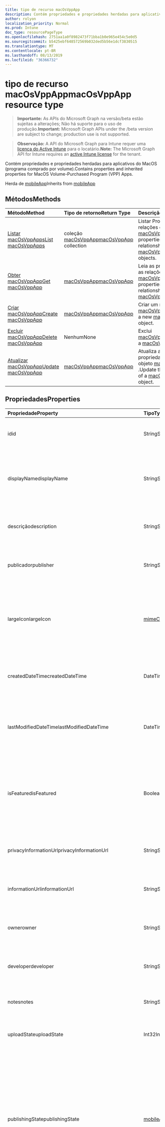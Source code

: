 ```yaml
---
title: tipo de recurso macOsVppApp
description: Contém propriedades e propriedades herdadas para aplicativos do MacOS (programa comprado por volume).
author: rolyon
localization_priority: Normal
ms.prod: Intune
doc_type: resourcePageType
ms.openlocfilehash: 2751aa1a0f8982473f71bba1b0e965e454c5e0d5
ms.sourcegitcommit: b5425ebf648572569b032ded5b56e1dcf3830515
ms.translationtype: MT
ms.contentlocale: pt-BR
ms.lasthandoff: 08/13/2019
ms.locfileid: "36366732"
---
```

# <a name="macosvppapp-resource-type"></a><span data-ttu-id="715bd-103">tipo de recurso macOsVppApp</span><span class="sxs-lookup"><span data-stu-id="715bd-103">macOsVppApp resource type</span></span>

> <span data-ttu-id="715bd-104">**Importante:** As APIs do Microsoft Graph na versão/beta estão sujeitas a alterações; Não há suporte para o uso de produção.</span><span class="sxs-lookup"><span data-stu-id="715bd-104">**Important:** Microsoft Graph APIs under the /beta version are subject to change; production use is not supported.</span></span>

> <span data-ttu-id="715bd-105">**Observação:** A API do Microsoft Graph para Intune requer uma [licença do Active Intune](https://go.microsoft.com/fwlink/?linkid=839381) para o locatário.</span><span class="sxs-lookup"><span data-stu-id="715bd-105">**Note:** The Microsoft Graph API for Intune requires an [active Intune license](https://go.microsoft.com/fwlink/?linkid=839381) for the tenant.</span></span>

<span data-ttu-id="715bd-106">Contém propriedades e propriedades herdadas para aplicativos do MacOS (programa comprado por volume).</span><span class="sxs-lookup"><span data-stu-id="715bd-106">Contains properties and inherited properties for MacOS Volume-Purchased Program (VPP) Apps.</span></span>


<span data-ttu-id="715bd-107">Herda de [mobileApp](../resources/intune-apps-mobileapp.md)</span><span class="sxs-lookup"><span data-stu-id="715bd-107">Inherits from [mobileApp](../resources/intune-apps-mobileapp.md)</span></span>

## <a name="methods"></a><span data-ttu-id="715bd-108">Métodos</span><span class="sxs-lookup"><span data-stu-id="715bd-108">Methods</span></span>
|<span data-ttu-id="715bd-109">Método</span><span class="sxs-lookup"><span data-stu-id="715bd-109">Method</span></span>|<span data-ttu-id="715bd-110">Tipo de retorno</span><span class="sxs-lookup"><span data-stu-id="715bd-110">Return Type</span></span>|<span data-ttu-id="715bd-111">Descrição</span><span class="sxs-lookup"><span data-stu-id="715bd-111">Description</span></span>|
|:---|:---|:---|
|[<span data-ttu-id="715bd-112">Listar macOsVppApps</span><span class="sxs-lookup"><span data-stu-id="715bd-112">List macOsVppApps</span></span>](../api/intune-apps-macosvppapp-list.md)|<span data-ttu-id="715bd-113">coleção [macOsVppApp](../resources/intune-apps-macosvppapp.md)</span><span class="sxs-lookup"><span data-stu-id="715bd-113">[macOsVppApp](../resources/intune-apps-macosvppapp.md) collection</span></span>|<span data-ttu-id="715bd-114">Listar Propriedades e relações dos objetos [macOsVppApp](../resources/intune-apps-macosvppapp.md) .</span><span class="sxs-lookup"><span data-stu-id="715bd-114">List properties and relationships of the [macOsVppApp](../resources/intune-apps-macosvppapp.md) objects.</span></span>|
|[<span data-ttu-id="715bd-115">Obter macOsVppApp</span><span class="sxs-lookup"><span data-stu-id="715bd-115">Get macOsVppApp</span></span>](../api/intune-apps-macosvppapp-get.md)|[<span data-ttu-id="715bd-116">macOsVppApp</span><span class="sxs-lookup"><span data-stu-id="715bd-116">macOsVppApp</span></span>](../resources/intune-apps-macosvppapp.md)|<span data-ttu-id="715bd-117">Leia as propriedades e as relações do objeto [macOsVppApp](../resources/intune-apps-macosvppapp.md) .</span><span class="sxs-lookup"><span data-stu-id="715bd-117">Read properties and relationships of the [macOsVppApp](../resources/intune-apps-macosvppapp.md) object.</span></span>|
|[<span data-ttu-id="715bd-118">Criar macOsVppApp</span><span class="sxs-lookup"><span data-stu-id="715bd-118">Create macOsVppApp</span></span>](../api/intune-apps-macosvppapp-create.md)|[<span data-ttu-id="715bd-119">macOsVppApp</span><span class="sxs-lookup"><span data-stu-id="715bd-119">macOsVppApp</span></span>](../resources/intune-apps-macosvppapp.md)|<span data-ttu-id="715bd-120">Criar um novo objeto [macOsVppApp](../resources/intune-apps-macosvppapp.md) .</span><span class="sxs-lookup"><span data-stu-id="715bd-120">Create a new [macOsVppApp](../resources/intune-apps-macosvppapp.md) object.</span></span>|
|[<span data-ttu-id="715bd-121">Excluir macOsVppApp</span><span class="sxs-lookup"><span data-stu-id="715bd-121">Delete macOsVppApp</span></span>](../api/intune-apps-macosvppapp-delete.md)|<span data-ttu-id="715bd-122">Nenhum</span><span class="sxs-lookup"><span data-stu-id="715bd-122">None</span></span>|<span data-ttu-id="715bd-123">Exclui [macOsVppApp](../resources/intune-apps-macosvppapp.md).</span><span class="sxs-lookup"><span data-stu-id="715bd-123">Deletes a [macOsVppApp](../resources/intune-apps-macosvppapp.md).</span></span>|
|[<span data-ttu-id="715bd-124">Atualizar macOsVppApp</span><span class="sxs-lookup"><span data-stu-id="715bd-124">Update macOsVppApp</span></span>](../api/intune-apps-macosvppapp-update.md)|[<span data-ttu-id="715bd-125">macOsVppApp</span><span class="sxs-lookup"><span data-stu-id="715bd-125">macOsVppApp</span></span>](../resources/intune-apps-macosvppapp.md)|<span data-ttu-id="715bd-126">Atualiza as propriedades de um objeto [macOsVppApp](../resources/intune-apps-macosvppapp.md) .</span><span class="sxs-lookup"><span data-stu-id="715bd-126">Update the properties of a [macOsVppApp](../resources/intune-apps-macosvppapp.md) object.</span></span>|

## <a name="properties"></a><span data-ttu-id="715bd-127">Propriedades</span><span class="sxs-lookup"><span data-stu-id="715bd-127">Properties</span></span>
|<span data-ttu-id="715bd-128">Propriedade</span><span class="sxs-lookup"><span data-stu-id="715bd-128">Property</span></span>|<span data-ttu-id="715bd-129">Tipo</span><span class="sxs-lookup"><span data-stu-id="715bd-129">Type</span></span>|<span data-ttu-id="715bd-130">Descrição</span><span class="sxs-lookup"><span data-stu-id="715bd-130">Description</span></span>|
|:---|:---|:---|
|<span data-ttu-id="715bd-131">id</span><span class="sxs-lookup"><span data-stu-id="715bd-131">id</span></span>|<span data-ttu-id="715bd-132">String</span><span class="sxs-lookup"><span data-stu-id="715bd-132">String</span></span>|<span data-ttu-id="715bd-133">Chave da entidade.</span><span class="sxs-lookup"><span data-stu-id="715bd-133">Key of the entity.</span></span> <span data-ttu-id="715bd-134">Herdado de [mobileApp](../resources/intune-apps-mobileapp.md)</span><span class="sxs-lookup"><span data-stu-id="715bd-134">Inherited from [mobileApp](../resources/intune-apps-mobileapp.md)</span></span>|
|<span data-ttu-id="715bd-135">displayName</span><span class="sxs-lookup"><span data-stu-id="715bd-135">displayName</span></span>|<span data-ttu-id="715bd-136">String</span><span class="sxs-lookup"><span data-stu-id="715bd-136">String</span></span>|<span data-ttu-id="715bd-137">O título do aplicativo importado ou definido pelo administrador.</span><span class="sxs-lookup"><span data-stu-id="715bd-137">The admin provided or imported title of the app.</span></span> <span data-ttu-id="715bd-138">Herdado de [mobileApp](../resources/intune-apps-mobileapp.md)</span><span class="sxs-lookup"><span data-stu-id="715bd-138">Inherited from [mobileApp](../resources/intune-apps-mobileapp.md)</span></span>|
|<span data-ttu-id="715bd-139">descrição</span><span class="sxs-lookup"><span data-stu-id="715bd-139">description</span></span>|<span data-ttu-id="715bd-140">String</span><span class="sxs-lookup"><span data-stu-id="715bd-140">String</span></span>|<span data-ttu-id="715bd-141">A descrição do aplicativo.</span><span class="sxs-lookup"><span data-stu-id="715bd-141">The description of the app.</span></span> <span data-ttu-id="715bd-142">Herdado de [mobileApp](../resources/intune-apps-mobileapp.md)</span><span class="sxs-lookup"><span data-stu-id="715bd-142">Inherited from [mobileApp](../resources/intune-apps-mobileapp.md)</span></span>|
|<span data-ttu-id="715bd-143">publicador</span><span class="sxs-lookup"><span data-stu-id="715bd-143">publisher</span></span>|<span data-ttu-id="715bd-144">String</span><span class="sxs-lookup"><span data-stu-id="715bd-144">String</span></span>|<span data-ttu-id="715bd-145">O publicador do aplicativo.</span><span class="sxs-lookup"><span data-stu-id="715bd-145">The publisher of the app.</span></span> <span data-ttu-id="715bd-146">Herdado de [mobileApp](../resources/intune-apps-mobileapp.md)</span><span class="sxs-lookup"><span data-stu-id="715bd-146">Inherited from [mobileApp](../resources/intune-apps-mobileapp.md)</span></span>|
|<span data-ttu-id="715bd-147">largeIcon</span><span class="sxs-lookup"><span data-stu-id="715bd-147">largeIcon</span></span>|[<span data-ttu-id="715bd-148">mimeContent</span><span class="sxs-lookup"><span data-stu-id="715bd-148">mimeContent</span></span>](../resources/intune-shared-mimecontent.md)|<span data-ttu-id="715bd-149">O ícone grande, a ser exibido nos detalhes do aplicativo e usado para o carregamento do ícone.</span><span class="sxs-lookup"><span data-stu-id="715bd-149">The large icon, to be displayed in the app details and used for upload of the icon.</span></span> <span data-ttu-id="715bd-150">Herdado de [mobileApp](../resources/intune-apps-mobileapp.md)</span><span class="sxs-lookup"><span data-stu-id="715bd-150">Inherited from [mobileApp](../resources/intune-apps-mobileapp.md)</span></span>|
|<span data-ttu-id="715bd-151">createdDateTime</span><span class="sxs-lookup"><span data-stu-id="715bd-151">createdDateTime</span></span>|<span data-ttu-id="715bd-152">DateTimeOffset</span><span class="sxs-lookup"><span data-stu-id="715bd-152">DateTimeOffset</span></span>|<span data-ttu-id="715bd-153">A data e a hora da criação do aplicativo.</span><span class="sxs-lookup"><span data-stu-id="715bd-153">The date and time the app was created.</span></span> <span data-ttu-id="715bd-154">Herdado de [mobileApp](../resources/intune-apps-mobileapp.md)</span><span class="sxs-lookup"><span data-stu-id="715bd-154">Inherited from [mobileApp](../resources/intune-apps-mobileapp.md)</span></span>|
|<span data-ttu-id="715bd-155">lastModifiedDateTime</span><span class="sxs-lookup"><span data-stu-id="715bd-155">lastModifiedDateTime</span></span>|<span data-ttu-id="715bd-156">DateTimeOffset</span><span class="sxs-lookup"><span data-stu-id="715bd-156">DateTimeOffset</span></span>|<span data-ttu-id="715bd-157">A data e a hora que o aplicativo foi modificado pela última vez.</span><span class="sxs-lookup"><span data-stu-id="715bd-157">The date and time the app was last modified.</span></span> <span data-ttu-id="715bd-158">Herdado de [mobileApp](../resources/intune-apps-mobileapp.md)</span><span class="sxs-lookup"><span data-stu-id="715bd-158">Inherited from [mobileApp](../resources/intune-apps-mobileapp.md)</span></span>|
|<span data-ttu-id="715bd-159">isFeatured</span><span class="sxs-lookup"><span data-stu-id="715bd-159">isFeatured</span></span>|<span data-ttu-id="715bd-160">Boolean</span><span class="sxs-lookup"><span data-stu-id="715bd-160">Boolean</span></span>|<span data-ttu-id="715bd-161">O valor que indica se o aplicativo está marcado como em destaque pelo administrador. Herdado de [mobileApp](../resources/intune-apps-mobileapp.md)</span><span class="sxs-lookup"><span data-stu-id="715bd-161">The value indicating whether the app is marked as featured by the admin. Inherited from [mobileApp](../resources/intune-apps-mobileapp.md)</span></span>|
|<span data-ttu-id="715bd-162">privacyInformationUrl</span><span class="sxs-lookup"><span data-stu-id="715bd-162">privacyInformationUrl</span></span>|<span data-ttu-id="715bd-163">String</span><span class="sxs-lookup"><span data-stu-id="715bd-163">String</span></span>|<span data-ttu-id="715bd-164">A URL da declaração de privacidade.</span><span class="sxs-lookup"><span data-stu-id="715bd-164">The privacy statement Url.</span></span> <span data-ttu-id="715bd-165">Herdado de [mobileApp](../resources/intune-apps-mobileapp.md)</span><span class="sxs-lookup"><span data-stu-id="715bd-165">Inherited from [mobileApp](../resources/intune-apps-mobileapp.md)</span></span>|
|<span data-ttu-id="715bd-166">informationUrl</span><span class="sxs-lookup"><span data-stu-id="715bd-166">informationUrl</span></span>|<span data-ttu-id="715bd-167">String</span><span class="sxs-lookup"><span data-stu-id="715bd-167">String</span></span>|<span data-ttu-id="715bd-168">A URL de informações adicionais.</span><span class="sxs-lookup"><span data-stu-id="715bd-168">The more information Url.</span></span> <span data-ttu-id="715bd-169">Herdado de [mobileApp](../resources/intune-apps-mobileapp.md)</span><span class="sxs-lookup"><span data-stu-id="715bd-169">Inherited from [mobileApp](../resources/intune-apps-mobileapp.md)</span></span>|
|<span data-ttu-id="715bd-170">owner</span><span class="sxs-lookup"><span data-stu-id="715bd-170">owner</span></span>|<span data-ttu-id="715bd-171">String</span><span class="sxs-lookup"><span data-stu-id="715bd-171">String</span></span>|<span data-ttu-id="715bd-172">O proprietário do conteúdo.</span><span class="sxs-lookup"><span data-stu-id="715bd-172">The owner of the app.</span></span> <span data-ttu-id="715bd-173">Herdado de [mobileApp](../resources/intune-apps-mobileapp.md)</span><span class="sxs-lookup"><span data-stu-id="715bd-173">Inherited from [mobileApp](../resources/intune-apps-mobileapp.md)</span></span>|
|<span data-ttu-id="715bd-174">developer</span><span class="sxs-lookup"><span data-stu-id="715bd-174">developer</span></span>|<span data-ttu-id="715bd-175">String</span><span class="sxs-lookup"><span data-stu-id="715bd-175">String</span></span>|<span data-ttu-id="715bd-176">O desenvolvedor do aplicativo.</span><span class="sxs-lookup"><span data-stu-id="715bd-176">The developer of the app.</span></span> <span data-ttu-id="715bd-177">Herdado de [mobileApp](../resources/intune-apps-mobileapp.md)</span><span class="sxs-lookup"><span data-stu-id="715bd-177">Inherited from [mobileApp](../resources/intune-apps-mobileapp.md)</span></span>|
|<span data-ttu-id="715bd-178">notes</span><span class="sxs-lookup"><span data-stu-id="715bd-178">notes</span></span>|<span data-ttu-id="715bd-179">String</span><span class="sxs-lookup"><span data-stu-id="715bd-179">String</span></span>|<span data-ttu-id="715bd-180">Anotações do aplicativo.</span><span class="sxs-lookup"><span data-stu-id="715bd-180">Notes for the app.</span></span> <span data-ttu-id="715bd-181">Herdado de [mobileApp](../resources/intune-apps-mobileapp.md)</span><span class="sxs-lookup"><span data-stu-id="715bd-181">Inherited from [mobileApp](../resources/intune-apps-mobileapp.md)</span></span>|
|<span data-ttu-id="715bd-182">uploadState</span><span class="sxs-lookup"><span data-stu-id="715bd-182">uploadState</span></span>|<span data-ttu-id="715bd-183">Int32</span><span class="sxs-lookup"><span data-stu-id="715bd-183">Int32</span></span>|<span data-ttu-id="715bd-184">O estado de upload.</span><span class="sxs-lookup"><span data-stu-id="715bd-184">The upload state.</span></span> <span data-ttu-id="715bd-185">Herdado de [mobileApp](../resources/intune-apps-mobileapp.md)</span><span class="sxs-lookup"><span data-stu-id="715bd-185">Inherited from [mobileApp](../resources/intune-apps-mobileapp.md)</span></span>|
|<span data-ttu-id="715bd-186">publishingState</span><span class="sxs-lookup"><span data-stu-id="715bd-186">publishingState</span></span>|[<span data-ttu-id="715bd-187">mobileAppPublishingState</span><span class="sxs-lookup"><span data-stu-id="715bd-187">mobileAppPublishingState</span></span>](../resources/intune-apps-mobileapppublishingstate.md)|<span data-ttu-id="715bd-188">O estado de publicação do aplicativo.</span><span class="sxs-lookup"><span data-stu-id="715bd-188">The publishing state for the app.</span></span> <span data-ttu-id="715bd-189">O aplicativo não pode ser assinado, a menos que ele seja publicado.</span><span class="sxs-lookup"><span data-stu-id="715bd-189">The app cannot be assigned unless the app is published.</span></span> <span data-ttu-id="715bd-190">Herdado de [mobileApp](../resources/intune-apps-mobileapp.md).</span><span class="sxs-lookup"><span data-stu-id="715bd-190">Inherited from [mobileApp](../resources/intune-apps-mobileapp.md).</span></span> <span data-ttu-id="715bd-191">Os valores possíveis são: `notPublished`, `processing`, `published`.</span><span class="sxs-lookup"><span data-stu-id="715bd-191">Possible values are: `notPublished`, `processing`, `published`.</span></span>|
|<span data-ttu-id="715bd-192">isAssigned</span><span class="sxs-lookup"><span data-stu-id="715bd-192">isAssigned</span></span>|<span data-ttu-id="715bd-193">Boolean</span><span class="sxs-lookup"><span data-stu-id="715bd-193">Boolean</span></span>|<span data-ttu-id="715bd-194">O valor que indica se o aplicativo é atribuído a pelo menos um grupo.</span><span class="sxs-lookup"><span data-stu-id="715bd-194">The value indicating whether the app is assigned to at least one group.</span></span> <span data-ttu-id="715bd-195">Herdado de [mobileApp](../resources/intune-apps-mobileapp.md)</span><span class="sxs-lookup"><span data-stu-id="715bd-195">Inherited from [mobileApp](../resources/intune-apps-mobileapp.md)</span></span>|
|<span data-ttu-id="715bd-196">roleScopeTagIds</span><span class="sxs-lookup"><span data-stu-id="715bd-196">roleScopeTagIds</span></span>|<span data-ttu-id="715bd-197">Coleção de cadeias de caracteres</span><span class="sxs-lookup"><span data-stu-id="715bd-197">String collection</span></span>|<span data-ttu-id="715bd-198">Lista de IDs de marca de escopo para este aplicativo móvel.</span><span class="sxs-lookup"><span data-stu-id="715bd-198">List of scope tag ids for this mobile app.</span></span> <span data-ttu-id="715bd-199">Herdado de [mobileApp](../resources/intune-apps-mobileapp.md)</span><span class="sxs-lookup"><span data-stu-id="715bd-199">Inherited from [mobileApp](../resources/intune-apps-mobileapp.md)</span></span>|
|<span data-ttu-id="715bd-200">dependentAppCount</span><span class="sxs-lookup"><span data-stu-id="715bd-200">dependentAppCount</span></span>|<span data-ttu-id="715bd-201">Int32</span><span class="sxs-lookup"><span data-stu-id="715bd-201">Int32</span></span>|<span data-ttu-id="715bd-202">O número total de dependências do aplicativo filho.</span><span class="sxs-lookup"><span data-stu-id="715bd-202">The total number of dependencies the child app has.</span></span> <span data-ttu-id="715bd-203">Herdado de [mobileApp](../resources/intune-apps-mobileapp.md)</span><span class="sxs-lookup"><span data-stu-id="715bd-203">Inherited from [mobileApp](../resources/intune-apps-mobileapp.md)</span></span>|
|<span data-ttu-id="715bd-204">usedLicenseCount</span><span class="sxs-lookup"><span data-stu-id="715bd-204">usedLicenseCount</span></span>|<span data-ttu-id="715bd-205">Int32</span><span class="sxs-lookup"><span data-stu-id="715bd-205">Int32</span></span>|<span data-ttu-id="715bd-206">O número de aplicativos VPP em uso.</span><span class="sxs-lookup"><span data-stu-id="715bd-206">The number of VPP licenses in use.</span></span>|
|<span data-ttu-id="715bd-207">totalLicenseCount</span><span class="sxs-lookup"><span data-stu-id="715bd-207">totalLicenseCount</span></span>|<span data-ttu-id="715bd-208">Int32</span><span class="sxs-lookup"><span data-stu-id="715bd-208">Int32</span></span>|<span data-ttu-id="715bd-209">O número total de licenças VPP.</span><span class="sxs-lookup"><span data-stu-id="715bd-209">The total number of VPP licenses.</span></span>|
|<span data-ttu-id="715bd-210">releaseDateTime</span><span class="sxs-lookup"><span data-stu-id="715bd-210">releaseDateTime</span></span>|<span data-ttu-id="715bd-211">DateTimeOffset</span><span class="sxs-lookup"><span data-stu-id="715bd-211">DateTimeOffset</span></span>|<span data-ttu-id="715bd-212">A data e a hora de lançamento do aplicativo VPP.</span><span class="sxs-lookup"><span data-stu-id="715bd-212">The VPP application release date and time.</span></span>|
|<span data-ttu-id="715bd-213">appStoreUrl</span><span class="sxs-lookup"><span data-stu-id="715bd-213">appStoreUrl</span></span>|<span data-ttu-id="715bd-214">String</span><span class="sxs-lookup"><span data-stu-id="715bd-214">String</span></span>|<span data-ttu-id="715bd-215">A URL da loja.</span><span class="sxs-lookup"><span data-stu-id="715bd-215">The store URL.</span></span>|
|<span data-ttu-id="715bd-216">licensingType</span><span class="sxs-lookup"><span data-stu-id="715bd-216">licensingType</span></span>|[<span data-ttu-id="715bd-217">vppLicensingType</span><span class="sxs-lookup"><span data-stu-id="715bd-217">vppLicensingType</span></span>](../resources/intune-apps-vpplicensingtype.md)|<span data-ttu-id="715bd-218">O tipo de licença com suporte.</span><span class="sxs-lookup"><span data-stu-id="715bd-218">The supported License Type.</span></span>|
|<span data-ttu-id="715bd-219">vppTokenOrganizationName</span><span class="sxs-lookup"><span data-stu-id="715bd-219">vppTokenOrganizationName</span></span>|<span data-ttu-id="715bd-220">String</span><span class="sxs-lookup"><span data-stu-id="715bd-220">String</span></span>|<span data-ttu-id="715bd-221">A organização associada ao Token do Programa de Compra por Volume da Apple</span><span class="sxs-lookup"><span data-stu-id="715bd-221">The organization associated with the Apple Volume Purchase Program Token</span></span>|
|<span data-ttu-id="715bd-222">vppTokenAccountType</span><span class="sxs-lookup"><span data-stu-id="715bd-222">vppTokenAccountType</span></span>|[<span data-ttu-id="715bd-223">vppTokenAccountType</span><span class="sxs-lookup"><span data-stu-id="715bd-223">vppTokenAccountType</span></span>](../resources/intune-shared-vpptokenaccounttype.md)|<span data-ttu-id="715bd-224">O tipo de programa de compra por volume ao qual o Token do Programa de Compra por Volume da Apple especificado está associado.</span><span class="sxs-lookup"><span data-stu-id="715bd-224">The type of volume purchase program which the given Apple Volume Purchase Program Token is associated with.</span></span> <span data-ttu-id="715bd-225">Os valores possíveis são: `business` e `education`.</span><span class="sxs-lookup"><span data-stu-id="715bd-225">Possible values are: `business`, `education`.</span></span> <span data-ttu-id="715bd-226">Os valores possíveis são: `business`, `education`.</span><span class="sxs-lookup"><span data-stu-id="715bd-226">Possible values are: `business`, `education`.</span></span>|
|<span data-ttu-id="715bd-227">vppTokenAppleId</span><span class="sxs-lookup"><span data-stu-id="715bd-227">vppTokenAppleId</span></span>|<span data-ttu-id="715bd-228">String</span><span class="sxs-lookup"><span data-stu-id="715bd-228">String</span></span>|<span data-ttu-id="715bd-229">O Apple Id associado ao Token do Programa de Compra de Volume da Apple.</span><span class="sxs-lookup"><span data-stu-id="715bd-229">The Apple Id associated with the given Apple Volume Purchase Program Token.</span></span>|
|<span data-ttu-id="715bd-230">bundleId</span><span class="sxs-lookup"><span data-stu-id="715bd-230">bundleId</span></span>|<span data-ttu-id="715bd-231">String</span><span class="sxs-lookup"><span data-stu-id="715bd-231">String</span></span>|<span data-ttu-id="715bd-232">O Nome da Identidade.</span><span class="sxs-lookup"><span data-stu-id="715bd-232">The Identity Name.</span></span>|
|<span data-ttu-id="715bd-233">vppTokenId</span><span class="sxs-lookup"><span data-stu-id="715bd-233">vppTokenId</span></span>|<span data-ttu-id="715bd-234">String</span><span class="sxs-lookup"><span data-stu-id="715bd-234">String</span></span>|<span data-ttu-id="715bd-235">Identificador do token VPP associado a este aplicativo.</span><span class="sxs-lookup"><span data-stu-id="715bd-235">Identifier of the VPP token associated with this app.</span></span>|
|<span data-ttu-id="715bd-236">revokeLicenseActionResults</span><span class="sxs-lookup"><span data-stu-id="715bd-236">revokeLicenseActionResults</span></span>|<span data-ttu-id="715bd-237">coleção [macOsVppAppRevokeLicensesActionResult](../resources/intune-apps-macosvppapprevokelicensesactionresult.md)</span><span class="sxs-lookup"><span data-stu-id="715bd-237">[macOsVppAppRevokeLicensesActionResult](../resources/intune-apps-macosvppapprevokelicensesactionresult.md) collection</span></span>|<span data-ttu-id="715bd-238">Resultados da revogação de ações de licença neste aplicativo.</span><span class="sxs-lookup"><span data-stu-id="715bd-238">Results of revoke license actions on this app.</span></span>|

## <a name="relationships"></a><span data-ttu-id="715bd-239">Relações</span><span class="sxs-lookup"><span data-stu-id="715bd-239">Relationships</span></span>
|<span data-ttu-id="715bd-240">Relação</span><span class="sxs-lookup"><span data-stu-id="715bd-240">Relationship</span></span>|<span data-ttu-id="715bd-241">Tipo</span><span class="sxs-lookup"><span data-stu-id="715bd-241">Type</span></span>|<span data-ttu-id="715bd-242">Descrição</span><span class="sxs-lookup"><span data-stu-id="715bd-242">Description</span></span>|
|:---|:---|:---|
|<span data-ttu-id="715bd-243">categories</span><span class="sxs-lookup"><span data-stu-id="715bd-243">categories</span></span>|<span data-ttu-id="715bd-244">Coleção [mobileAppCategory](../resources/intune-apps-mobileappcategory.md)</span><span class="sxs-lookup"><span data-stu-id="715bd-244">[mobileAppCategory](../resources/intune-apps-mobileappcategory.md) collection</span></span>|<span data-ttu-id="715bd-245">A lista de categorias para este aplicativo.</span><span class="sxs-lookup"><span data-stu-id="715bd-245">The list of categories for this app.</span></span> <span data-ttu-id="715bd-246">Herdado de [mobileApp](../resources/intune-apps-mobileapp.md)</span><span class="sxs-lookup"><span data-stu-id="715bd-246">Inherited from [mobileApp](../resources/intune-apps-mobileapp.md)</span></span>|
|<span data-ttu-id="715bd-247">assignments</span><span class="sxs-lookup"><span data-stu-id="715bd-247">assignments</span></span>|<span data-ttu-id="715bd-248">Coleção [mobileAppAssignment](../resources/intune-apps-mobileappassignment.md)</span><span class="sxs-lookup"><span data-stu-id="715bd-248">[mobileAppAssignment](../resources/intune-apps-mobileappassignment.md) collection</span></span>|<span data-ttu-id="715bd-249">A lista de atribuições de grupo para esse aplicativo móvel.</span><span class="sxs-lookup"><span data-stu-id="715bd-249">The list of group assignments for this mobile app.</span></span> <span data-ttu-id="715bd-250">Herdado de [mobileApp](../resources/intune-apps-mobileapp.md)</span><span class="sxs-lookup"><span data-stu-id="715bd-250">Inherited from [mobileApp](../resources/intune-apps-mobileapp.md)</span></span>|
|<span data-ttu-id="715bd-251">installSummary</span><span class="sxs-lookup"><span data-stu-id="715bd-251">installSummary</span></span>|[<span data-ttu-id="715bd-252">mobileAppInstallSummary</span><span class="sxs-lookup"><span data-stu-id="715bd-252">mobileAppInstallSummary</span></span>](../resources/intune-apps-mobileappinstallsummary.md)|<span data-ttu-id="715bd-253">Resumo de instalação do aplicativo móvel.</span><span class="sxs-lookup"><span data-stu-id="715bd-253">Mobile App Install Summary.</span></span> <span data-ttu-id="715bd-254">Herdado de [mobileApp](../resources/intune-apps-mobileapp.md)</span><span class="sxs-lookup"><span data-stu-id="715bd-254">Inherited from [mobileApp](../resources/intune-apps-mobileapp.md)</span></span>|
|<span data-ttu-id="715bd-255">deviceStatuses</span><span class="sxs-lookup"><span data-stu-id="715bd-255">deviceStatuses</span></span>|<span data-ttu-id="715bd-256">coleção [mobileAppInstallStatus](../resources/intune-apps-mobileappinstallstatus.md)</span><span class="sxs-lookup"><span data-stu-id="715bd-256">[mobileAppInstallStatus](../resources/intune-apps-mobileappinstallstatus.md) collection</span></span>|<span data-ttu-id="715bd-257">A lista de Estados de instalação para este aplicativo móvel.</span><span class="sxs-lookup"><span data-stu-id="715bd-257">The list of installation states for this mobile app.</span></span> <span data-ttu-id="715bd-258">Herdado de [mobileApp](../resources/intune-apps-mobileapp.md)</span><span class="sxs-lookup"><span data-stu-id="715bd-258">Inherited from [mobileApp](../resources/intune-apps-mobileapp.md)</span></span>|
|<span data-ttu-id="715bd-259">userStatuses</span><span class="sxs-lookup"><span data-stu-id="715bd-259">userStatuses</span></span>|<span data-ttu-id="715bd-260">coleção [userAppInstallStatus](../resources/intune-apps-userappinstallstatus.md)</span><span class="sxs-lookup"><span data-stu-id="715bd-260">[userAppInstallStatus](../resources/intune-apps-userappinstallstatus.md) collection</span></span>|<span data-ttu-id="715bd-261">A lista de Estados de instalação para este aplicativo móvel.</span><span class="sxs-lookup"><span data-stu-id="715bd-261">The list of installation states for this mobile app.</span></span> <span data-ttu-id="715bd-262">Herdado de [mobileApp](../resources/intune-apps-mobileapp.md)</span><span class="sxs-lookup"><span data-stu-id="715bd-262">Inherited from [mobileApp](../resources/intune-apps-mobileapp.md)</span></span>|
|<span data-ttu-id="715bd-263">relações</span><span class="sxs-lookup"><span data-stu-id="715bd-263">relationships</span></span>|<span data-ttu-id="715bd-264">coleção [mobileAppRelationship](../resources/intune-apps-mobileapprelationship.md)</span><span class="sxs-lookup"><span data-stu-id="715bd-264">[mobileAppRelationship](../resources/intune-apps-mobileapprelationship.md) collection</span></span>|<span data-ttu-id="715bd-265">Lista de relações para este aplicativo móvel.</span><span class="sxs-lookup"><span data-stu-id="715bd-265">List of relationships for this mobile app.</span></span> <span data-ttu-id="715bd-266">Herdado de [mobileApp](../resources/intune-apps-mobileapp.md)</span><span class="sxs-lookup"><span data-stu-id="715bd-266">Inherited from [mobileApp](../resources/intune-apps-mobileapp.md)</span></span>|
|<span data-ttu-id="715bd-267">assignedLicenses</span><span class="sxs-lookup"><span data-stu-id="715bd-267">assignedLicenses</span></span>|<span data-ttu-id="715bd-268">coleção [macOsVppAppAssignedLicense](../resources/intune-apps-macosvppappassignedlicense.md)</span><span class="sxs-lookup"><span data-stu-id="715bd-268">[macOsVppAppAssignedLicense](../resources/intune-apps-macosvppappassignedlicense.md) collection</span></span>|<span data-ttu-id="715bd-269">As licenças atribuídas a este aplicativo.</span><span class="sxs-lookup"><span data-stu-id="715bd-269">The licenses assigned to this app.</span></span>|

## <a name="json-representation"></a><span data-ttu-id="715bd-270">Representação JSON</span><span class="sxs-lookup"><span data-stu-id="715bd-270">JSON Representation</span></span>
<span data-ttu-id="715bd-271">Veja a seguir uma representação JSON do recurso.</span><span class="sxs-lookup"><span data-stu-id="715bd-271">Here is a JSON representation of the resource.</span></span>
<!-- {
  "blockType": "resource",
  "keyProperty": "id",
  "@odata.type": "microsoft.graph.macOsVppApp"
}
-->
``` json
{
  "@odata.type": "#microsoft.graph.macOsVppApp",
  "id": "String (identifier)",
  "displayName": "String",
  "description": "String",
  "publisher": "String",
  "largeIcon": {
    "@odata.type": "microsoft.graph.mimeContent",
    "type": "String",
    "value": "binary"
  },
  "createdDateTime": "String (timestamp)",
  "lastModifiedDateTime": "String (timestamp)",
  "isFeatured": true,
  "privacyInformationUrl": "String",
  "informationUrl": "String",
  "owner": "String",
  "developer": "String",
  "notes": "String",
  "uploadState": 1024,
  "publishingState": "String",
  "isAssigned": true,
  "roleScopeTagIds": [
    "String"
  ],
  "dependentAppCount": 1024,
  "usedLicenseCount": 1024,
  "totalLicenseCount": 1024,
  "releaseDateTime": "String (timestamp)",
  "appStoreUrl": "String",
  "licensingType": {
    "@odata.type": "microsoft.graph.vppLicensingType",
    "supportUserLicensing": true,
    "supportDeviceLicensing": true,
    "supportsUserLicensing": true,
    "supportsDeviceLicensing": true
  },
  "vppTokenOrganizationName": "String",
  "vppTokenAccountType": "String",
  "vppTokenAppleId": "String",
  "bundleId": "String",
  "vppTokenId": "String",
  "revokeLicenseActionResults": [
    {
      "@odata.type": "microsoft.graph.macOsVppAppRevokeLicensesActionResult",
      "userId": "String",
      "managedDeviceId": "String",
      "totalLicensesCount": 1024,
      "failedLicensesCount": 1024,
      "actionFailureReason": "String",
      "actionName": "String",
      "actionState": "String",
      "startDateTime": "String (timestamp)",
      "lastUpdatedDateTime": "String (timestamp)"
    }
  ]
}
```



